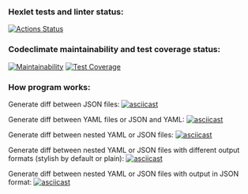 ### Hexlet tests and linter status:
[![Actions Status](https://github.com/nikbyar/python-project-lvl2/workflows/hexlet-check/badge.svg)](https://github.com/nikbyar/python-project-lvl2/actions)

### Codeclimate maintainability and test coverage status:
[![Maintainability](https://api.codeclimate.com/v1/badges/6c1bd682a9d1b6d63dd0/maintainability)](https://codeclimate.com/github/nikbyar/python-project-lvl2/maintainability)
[![Test Coverage](https://api.codeclimate.com/v1/badges/6c1bd682a9d1b6d63dd0/test_coverage)](https://codeclimate.com/github/nikbyar/python-project-lvl2/test_coverage)

### How program works:
Generate diff between JSON files:
[![asciicast](https://asciinema.org/a/578635.svg)](https://asciinema.org/a/578635)

Generate diff between YAML files or JSON and YAML:
[![asciicast](https://asciinema.org/a/QpTFp9sekFgjt9WKfzY3O9oWt.svg)](https://asciinema.org/a/QpTFp9sekFgjt9WKfzY3O9oWt)

Generate diff between nested YAML or JSON files:
[![asciicast](https://asciinema.org/a/623986.svg)](https://asciinema.org/a/623986)

Generate diff between nested YAML or JSON files with different output formats 
(stylish by default or plain):
[![asciicast](https://asciinema.org/a/624702.svg)](https://asciinema.org/a/624702)

Generate diff between nested YAML or JSON files with output in JSON format:
[![asciicast](https://asciinema.org/a/628745.svg)](https://asciinema.org/a/628745)
